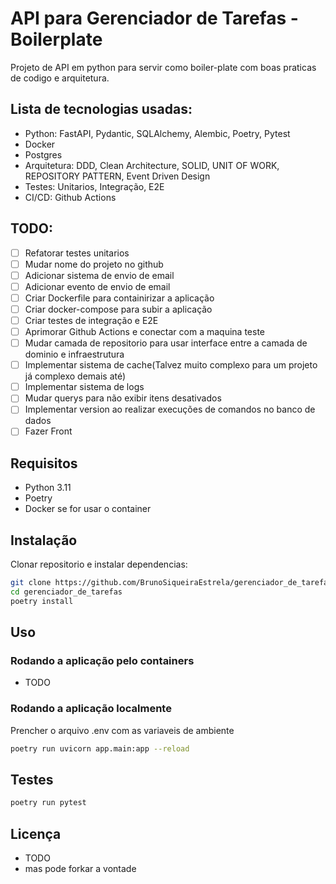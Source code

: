 # API para Gerenciador de Tarefas - Boilerplate 
Projeto de API em python para servir como boiler-plate com boas praticas de codigo e arquitetura. 


## Lista de tecnologias usadas:
 
- Python: FastAPI, Pydantic, SQLAlchemy, Alembic, Poetry, Pytest
- Docker
- Postgres
- Arquitetura: DDD, Clean Architecture, SOLID, UNIT OF WORK, REPOSITORY PATTERN, Event Driven Design
- Testes: Unitarios, Integração, E2E
- CI/CD: Github Actions

## TODO:

- [ ] Refatorar testes unitarios
- [ ] Mudar nome do projeto no github
- [ ] Adicionar sistema de envio de email
- [ ] Adicionar evento de envio de email
- [ ] Criar Dockerfile para containirizar a aplicação  
- [ ] Criar docker-compose para subir a aplicação  
- [ ] Criar testes de integração e E2E
- [ ] Aprimorar Github Actions e conectar com a maquina teste
- [ ] Mudar camada de repositorio para usar interface entre a camada de dominio e infraestrutura
- [ ] Implementar sistema de cache(Talvez muito complexo para um projeto já complexo demais até)
- [ ] Implementar sistema de logs
- [ ] Mudar querys para não exibir itens desativados
- [ ] Implementar version ao realizar execuções de comandos no banco de dados
- [ ] Fazer Front

## Requisitos

- Python 3.11
- Poetry
- Docker se for usar o container

## Instalação

Clonar repositorio e instalar dependencias:

```sh
git clone https://github.com/BrunoSiqueiraEstrela/gerenciador_de_tarefas
cd gerenciador_de_tarefas
poetry install
```

## Uso

### Rodando a aplicação pelo containers

- TODO

### Rodando a aplicação localmente

Prencher o arquivo .env com as variaveis de ambiente


```sh
poetry run uvicorn app.main:app --reload

```
## Testes

```sh
poetry run pytest
```

## Licença

* TODO
* mas pode forkar a vontade